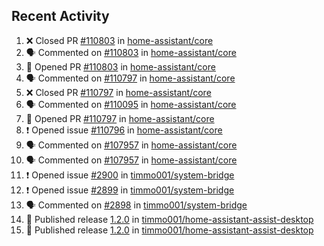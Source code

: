 ## Recent Activity

<!--START_SECTION:activity-->
1. ❌ Closed PR [#110803](https://github.com/home-assistant/core/pull/110803) in [home-assistant/core](https://github.com/home-assistant/core)
2. 🗣 Commented on [#110803](https://github.com/home-assistant/core/issues/110803) in [home-assistant/core](https://github.com/home-assistant/core)
3. 💪 Opened PR [#110803](https://github.com/home-assistant/core/pull/110803) in [home-assistant/core](https://github.com/home-assistant/core)
4. 🗣 Commented on [#110797](https://github.com/home-assistant/core/issues/110797) in [home-assistant/core](https://github.com/home-assistant/core)
5. ❌ Closed PR [#110797](https://github.com/home-assistant/core/pull/110797) in [home-assistant/core](https://github.com/home-assistant/core)
6. 🗣 Commented on [#110095](https://github.com/home-assistant/core/issues/110095) in [home-assistant/core](https://github.com/home-assistant/core)
7. 💪 Opened PR [#110797](https://github.com/home-assistant/core/pull/110797) in [home-assistant/core](https://github.com/home-assistant/core)
8. ❗ Opened issue [#110796](https://github.com/home-assistant/core/issues/110796) in [home-assistant/core](https://github.com/home-assistant/core)
9. 🗣 Commented on [#107957](https://github.com/home-assistant/core/issues/107957) in [home-assistant/core](https://github.com/home-assistant/core)
10. 🗣 Commented on [#107957](https://github.com/home-assistant/core/issues/107957) in [home-assistant/core](https://github.com/home-assistant/core)
11. ❗ Opened issue [#2900](https://github.com/timmo001/system-bridge/issues/2900) in [timmo001/system-bridge](https://github.com/timmo001/system-bridge)
12. ❗ Opened issue [#2899](https://github.com/timmo001/system-bridge/issues/2899) in [timmo001/system-bridge](https://github.com/timmo001/system-bridge)
13. 🗣 Commented on [#2898](https://github.com/timmo001/system-bridge/issues/2898) in [timmo001/system-bridge](https://github.com/timmo001/system-bridge)
14. 🚀 Published release [1.2.0](https://github.com/1.2.0) in [timmo001/home-assistant-assist-desktop](https://github.com/timmo001/home-assistant-assist-desktop)
15. 🚀 Published release [1.2.0](https://github.com/1.2.0) in [timmo001/home-assistant-assist-desktop](https://github.com/timmo001/home-assistant-assist-desktop)
<!--END_SECTION:activity-->
